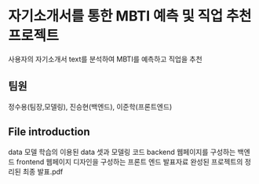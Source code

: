# 자기소개서를 통한 MBTI 예측 및 직업 추천 프로젝트
사용자의 자기소개서 text를 분석하여 MBTI를 예측하고 직업을 추천

## 팀원
정수용(팀장,모델링), 진승현(백엔드), 이준학(프론트엔드)

## File introduction
data 모델 학습의 이용된 data 셋과 모델링 코드
backend 웹페이지를 구성하는 백엔드 
frontend 웹페이지 디자인을 구성하는 프론트 엔드 
발표자료 완성된 프로젝트의 정리된 최종 발표.pdf 

